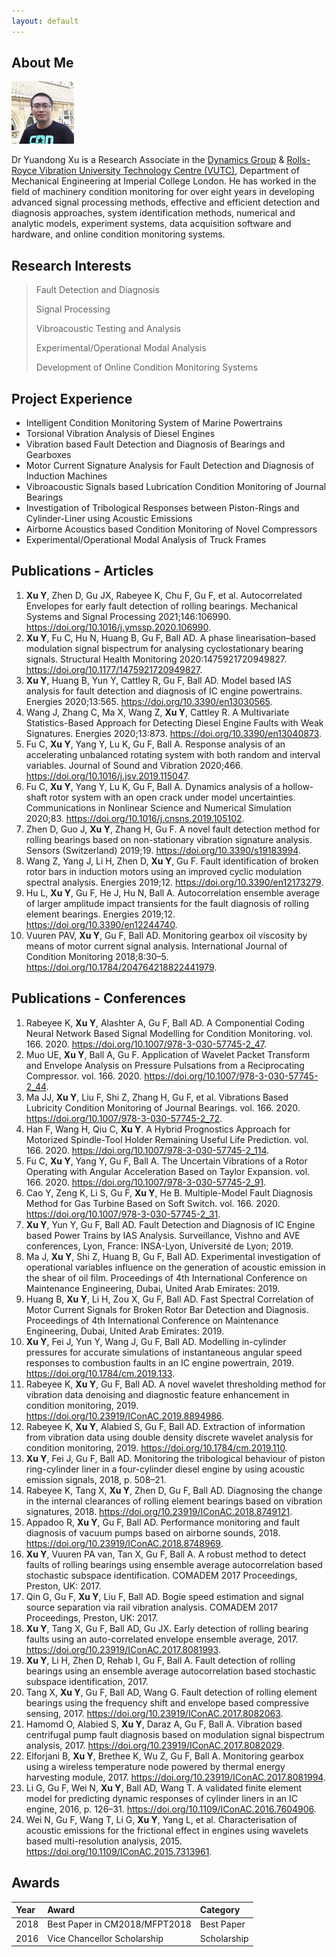 ```yaml
---
layout: default
---
```


## About Me

<img class="profile-picture" src="assets/img/yuandong.jpg">

Dr Yuandong Xu is a Research Associate in the [Dynamics Group](https://www.imperial.ac.uk/dynamics) & [Rolls-Royce Vibration University Technology Centre (VUTC)](https://www.imperial.ac.uk/dynamics/vibration-utc/), Department of Mechanical Engineering at Imperial College London. He has worked in the field of machinery condition monitoring for over eight years in developing advanced signal processing methods, effective and efficient detection and diagnosis approaches, system identification methods, numerical and analytic models, experiment systems, data acquisition software and hardware, and online condition monitoring systems.

## Research Interests

>  Fault Detection and Diagnosis
>  
>  Signal Processing
>  
>  Vibroacoustic Testing and Analysis
>  
>  Experimental/Operational Modal Analysis
>  
>  Development of Online Condition Monitoring Systems

## Project Experience

* Intelligent Condition Monitoring System of Marine Powertrains
* Torsional Vibration Analysis of Diesel Engines
* Vibration based Fault Detection and Diagnosis of Bearings and Gearboxes
* Motor Current Signature Analysis for Fault Detection and Diagnosis of Induction Machines
* Vibroacoustic Signals based Lubrication Condition Monitoring of Journal Bearings
* Investigation of Tribological Responses between Piston-Rings and Cylinder-Liner using Acoustic Emissions
* Airborne Acoustics based Condition Monitoring of Novel Compressors
* Experimental/Operational Modal Analysis of Truck Frames


## Publications - Articles

1. **Xu Y**, Zhen D, Gu JX, Rabeyee K, Chu F, Gu F, et al. Autocorrelated Envelopes for early fault detection of rolling bearings. Mechanical Systems and Signal Processing 2021;146:106990. https://doi.org/10.1016/j.ymssp.2020.106990.
2. **Xu Y**, Fu C, Hu N, Huang B, Gu F, Ball AD. A phase linearisation–based modulation signal bispectrum for analysing cyclostationary bearing signals. Structural Health Monitoring 2020:1475921720949827. https://doi.org/10.1177/1475921720949827.
3. **Xu Y**, Huang B, Yun Y, Cattley R, Gu F, Ball AD. Model based IAS analysis for fault detection and diagnosis of IC engine powertrains. Energies 2020;13:565. https://doi.org/10.3390/en13030565.
4. Wang J, Zhang C, Ma X, Wang Z, **Xu Y**, Cattley R. A Multivariate Statistics-Based Approach for Detecting Diesel Engine Faults with Weak Signatures. Energies 2020;13:873. https://doi.org/10.3390/en13040873.
5. Fu C, **Xu Y**, Yang Y, Lu K, Gu F, Ball A. Response analysis of an accelerating unbalanced rotating system with both random and interval variables. Journal of Sound and Vibration 2020;466. https://doi.org/10.1016/j.jsv.2019.115047.
6. Fu C, **Xu Y**, Yang Y, Lu K, Gu F, Ball A. Dynamics analysis of a hollow-shaft rotor system with an open crack under model uncertainties. Communications in Nonlinear Science and Numerical Simulation 2020;83. https://doi.org/10.1016/j.cnsns.2019.105102.
7. Zhen D, Guo J, **Xu Y**, Zhang H, Gu F. A novel fault detection method for rolling bearings based on non-stationary vibration signature analysis. Sensors (Switzerland) 2019;19. https://doi.org/10.3390/s19183994.
8. Wang Z, Yang J, Li H, Zhen D, **Xu Y**, Gu F. Fault identification of broken rotor bars in induction motors using an improved cyclic modulation spectral analysis. Energies 2019;12. https://doi.org/10.3390/en12173279.
9. Hu L, **Xu Y**, Gu F, He J, Hu N, Ball A. Autocorrelation ensemble average of larger amplitude impact transients for the fault diagnosis of rolling element bearings. Energies 2019;12. https://doi.org/10.3390/en12244740.
10. Vuuren PAV, **Xu Y**, Gu F, Ball AD. Monitoring gearbox oil viscosity by means of motor current signal analysis. International Journal of Condition Monitoring 2018;8:30–5. https://doi.org/10.1784/204764218822441979.


## Publications - Conferences

1. Rabeyee K, **Xu Y**, Alashter A, Gu F, Ball AD. A Componential Coding Neural Network Based Signal Modelling for Condition Monitoring. vol. 166. 2020. https://doi.org/10.1007/978-3-030-57745-2_47.
2. Muo UE, **Xu Y**, Ball A, Gu F. Application of Wavelet Packet Transform and Envelope Analysis on Pressure Pulsations from a Reciprocating Compressor. vol. 166. 2020. https://doi.org/10.1007/978-3-030-57745-2_44.
3. Ma JJ, **Xu Y**, Liu F, Shi Z, Zhang H, Gu F, et al. Vibrations Based Lubricity Condition Monitoring of Journal Bearings. vol. 166. 2020. https://doi.org/10.1007/978-3-030-57745-2_72.
4. Han F, Wang H, Qiu C, **Xu Y**. A Hybrid Prognostics Approach for Motorized Spindle-Tool Holder Remaining Useful Life Prediction. vol. 166. 2020. https://doi.org/10.1007/978-3-030-57745-2_114.
5. Fu C, **Xu Y**, Yang Y, Gu F, Ball A. The Uncertain Vibrations of a Rotor Operating with Angular Acceleration Based on Taylor Expansion. vol. 166. 2020. https://doi.org/10.1007/978-3-030-57745-2_91.
6. Cao Y, Zeng K, Li S, Gu F, **Xu Y**, He B. Multiple-Model Fault Diagnosis Method for Gas Turbine Based on Soft Switch. vol. 166. 2020. https://doi.org/10.1007/978-3-030-57745-2_31.
7. **Xu Y**, Yun Y, Gu F, Ball AD. Fault Detection and Diagnosis of IC Engine based Power Trains by IAS Analysis. Surveillance, Vishno and AVE conferences, Lyon, France: INSA-Lyon, Université de Lyon; 2019.
8. Ma J, **Xu Y**, Shi Z, Huang B, Gu F, Ball AD. Experimental investigation of operational variables influence on the generation of acoustic emission in the shear of oil film. Proceedings of 4th International Conference on Maintenance Engineering, Dubai, United Arab Emirates: 2019.
9. Huang B, **Xu Y**, Li H, Zou X, Gu F, Ball AD. Fast Spectral Correlation of Motor Current Signals for Broken Rotor Bar Detection and Diagnosis. Proceedings of 4th International Conference on Maintenance Engineering, Dubai, United Arab Emirates: 2019.
10. **Xu Y**, Fei J, Yun Y, Wang J, Gu F, Ball AD. Modelling in-cylinder pressures for accurate simulations of instantaneous angular speed responses to combustion faults in an IC engine powertrain, 2019. https://doi.org/10.1784/cm.2019.133.
11. Rabeyee K, **Xu Y**, Gu F, Ball AD. A novel wavelet thresholding method for vibration data denoising and diagnostic feature enhancement in condition monitoring, 2019. https://doi.org/10.23919/IConAC.2019.8894986.
12. Rabeyee K, **Xu Y**, Alabied S, Gu F, Ball AD. Extraction of information from vibration data using double density discrete wavelet analysis for condition monitoring, 2019. https://doi.org/10.1784/cm.2019.110.
13. **Xu Y**, Fei J, Gu F, Ball AD. Monitoring the tribological behaviour of piston ring-cylinder liner in a four-cylinder diesel engine by using acoustic emission signals, 2018, p. 508–21.
14. Rabeyee K, Tang X, **Xu Y**, Zhen D, Gu F, Ball AD. Diagnosing the change in the internal clearances of rolling element bearings based on vibration signatures, 2018. https://doi.org/10.23919/IConAC.2018.8749121.
15. Appadoo R, **Xu Y**, Gu F, Ball AD. Performance monitoring and fault diagnosis of vacuum pumps based on airborne sounds, 2018. https://doi.org/10.23919/IConAC.2018.8748969.
16. **Xu Y**, Vuuren PA van, Tan X, Gu F, Ball A. A robust method to detect faults of rolling bearings using ensemble average autocorrelation based stochastic subspace identification. COMADEM 2017 Proceedings, Preston, UK: 2017.
17. Qin G, Gu F, **Xu Y**, Liu F, Ball AD. Bogie speed estimation and signal source separation via rail vibration analysis. COMADEM 2017 Proceedings, Preston, UK: 2017.
18. **Xu Y**, Tang X, Gu F, Ball AD, Gu JX. Early detection of rolling bearing faults using an auto-correlated envelope ensemble average, 2017. https://doi.org/10.23919/IConAC.2017.8081993.
19. **Xu Y**, Li H, Zhen D, Rehab I, Gu F, Ball A. Fault detection of rolling bearings using an ensemble average autocorrelation based stochastic subspace identification, 2017.
20. Tang X, **Xu Y**, Gu F, Ball AD, Wang G. Fault detection of rolling element bearings using the frequency shift and envelope based compressive sensing, 2017. https://doi.org/10.23919/IConAC.2017.8082063.
21. Hamomd O, Alabied S, **Xu Y**, Daraz A, Gu F, Ball A. Vibration based centrifugal pump fault diagnosis based on modulation signal bispectrum analysis, 2017. https://doi.org/10.23919/IConAC.2017.8082029.
22. Elforjani B, **Xu Y**, Brethee K, Wu Z, Gu F, Ball A. Monitoring gearbox using a wireless temperature node powered by thermal energy harvesting module, 2017. https://doi.org/10.23919/IConAC.2017.8081994.
23. Li G, Gu F, Wei N, **Xu Y**, Ball AD, Wang T. A validated finite element model for predicting dynamic responses of cylinder liners in an IC engine, 2016, p. 126–31. https://doi.org/10.1109/IConAC.2016.7604906.
24. Wei N, Gu F, Wang T, Li G, **Xu Y**, Yang L, et al. Characterisation of acoustic emissions for the frictional effect in engines using wavelets based multi-resolution analysis, 2015. https://doi.org/10.1109/IConAC.2015.7313961.



## Awards

| Year | Award                               | Category    |
|:-----|:------------------------------------|:------------|
| 2018 | Best Paper in CM2018/MFPT2018       | Best Paper  |
| 2016 | Vice Chancellor Scholarship         | Scholarship |











